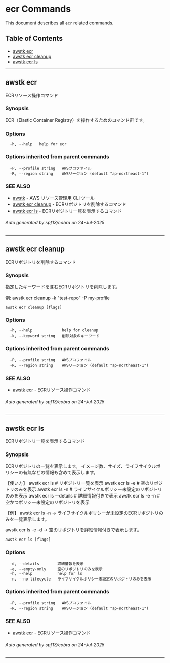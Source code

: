 # ecr Commands

This document describes all `ecr` related commands.

## Table of Contents

- [awstk ecr](#awstk-ecr)
- [awstk ecr cleanup](#awstk-ecr-cleanup)
- [awstk ecr ls](#awstk-ecr-ls)

---

## awstk ecr

ECRリソース操作コマンド

### Synopsis

ECR（Elastic Container Registry）を操作するためのコマンド群です。

### Options

```
  -h, --help   help for ecr
```

### Options inherited from parent commands

```
  -P, --profile string   AWSプロファイル
  -R, --region string    AWSリージョン (default "ap-northeast-1")
```

### SEE ALSO

* [awstk](README.md)	 - AWS リソース管理用 CLI ツール
* [awstk ecr cleanup](ecr.md#awstk-ecr-cleanup)	 - ECRリポジトリを削除するコマンド
* [awstk ecr ls](ecr.md#awstk-ecr-ls)	 - ECRリポジトリ一覧を表示するコマンド

###### Auto generated by spf13/cobra on 24-Jul-2025

---

## awstk ecr cleanup

ECRリポジトリを削除するコマンド

### Synopsis

指定したキーワードを含むECRリポジトリを削除します。

例:
  awstk ecr cleanup -k "test-repo" -P my-profile

```
awstk ecr cleanup [flags]
```

### Options

```
  -h, --help             help for cleanup
  -k, --keyword string   削除対象のキーワード
```

### Options inherited from parent commands

```
  -P, --profile string   AWSプロファイル
  -R, --region string    AWSリージョン (default "ap-northeast-1")
```

### SEE ALSO

* [awstk ecr](ecr.md)	 - ECRリソース操作コマンド

###### Auto generated by spf13/cobra on 24-Jul-2025

---

## awstk ecr ls

ECRリポジトリ一覧を表示するコマンド

### Synopsis

ECRリポジトリの一覧を表示します。
イメージ数、サイズ、ライフサイクルポリシーの有無などの情報も含めて表示します。

【使い方】
  awstk ecr ls                    # リポジトリ一覧を表示
  awstk ecr ls -e                 # 空のリポジトリのみを表示
  awstk ecr ls -n                 # ライフサイクルポリシー未設定のリポジトリのみを表示
  awstk ecr ls --details          # 詳細情報付きで表示
  awstk ecr ls -e -n              # 空かつポリシー未設定のリポジトリを表示

【例】
  awstk ecr ls -n
  → ライフサイクルポリシーが未設定のECRリポジトリのみを一覧表示します。
  
  awstk ecr ls -e -d
  → 空のリポジトリを詳細情報付きで表示します。

```
awstk ecr ls [flags]
```

### Options

```
  -d, --details        詳細情報を表示
  -e, --empty-only     空のリポジトリのみを表示
  -h, --help           help for ls
  -n, --no-lifecycle   ライフサイクルポリシー未設定のリポジトリのみを表示
```

### Options inherited from parent commands

```
  -P, --profile string   AWSプロファイル
  -R, --region string    AWSリージョン (default "ap-northeast-1")
```

### SEE ALSO

* [awstk ecr](ecr.md)	 - ECRリソース操作コマンド

###### Auto generated by spf13/cobra on 24-Jul-2025

---

